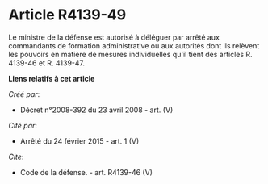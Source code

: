# Article R4139-49

Le ministre de la défense est autorisé à déléguer par arrêté aux commandants de formation administrative ou aux autorités
dont ils relèvent les pouvoirs en matière de mesures individuelles qu'il tient des articles R. 4139-46 et R. 4139-47.

**Liens relatifs à cet article**

_Créé par_:

  - Décret n°2008-392 du 23 avril 2008 - art. (V)

_Cité par_:

  - Arrêté du 24 février 2015 - art. 1 (V)

_Cite_:

  - Code de la défense. - art. R4139-46 (V)
